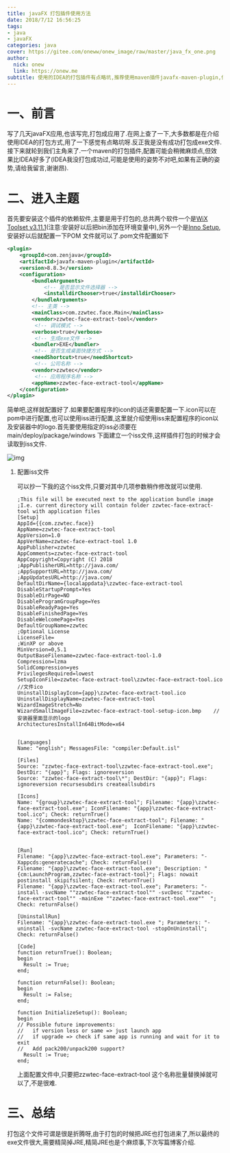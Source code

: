 ```yaml
---
title: javaFX 打包插件使用方法
date: 2018/7/12 16:56:25
tags:
- java
- javaFX
categories: java
cover: https://gitee.com/oneww/onew_image/raw/master/java_fx_one.png
author: 
  nick: onew
  link: https://onew.me
subtitle: 使用的IDEA的打包插件有点略坑,推荐使用maven插件javafx-maven-plugin,使用比较方便
---
```


# 一、前言

写了几天javaFX应用,也该写完,打包成应用了.在网上查了一下,大多数都是在介绍使用IDEA的打包方式,用了一下感觉有点略坑呀.反正我是没有成功打包成exe文件.接下来就轮到我们主角来了.一个maven的打包插件,配置可能会稍微麻烦点,但效果比IDEA好多了(IDEA我没打包成功过,可能是使用的姿势不对吧,如果有正确的姿势,请给我留言,谢谢昂).



# 二、进入主题

首先要安装这个插件的依赖软件,主要是用于打包的,总共两个软件一个是[WiX Toolset v3.11.1](https://github.com/wixtoolset/wix3/releases/tag/wix3111rtm)(注意:安装好以后把bin添加在环境变量中),另外一个是[Inno Setup](http://www.jrsoftware.org/isdl.php),安装好以后就配置一下POM 文件就可以了.pom文件配置如下

```xml
<plugin>
    <groupId>com.zenjava</groupId>
    <artifactId>javafx-maven-plugin</artifactId>
    <version>8.8.3</version>
    <configuration>
        <bundleArguments>
            <!-- 是否显示文件选择器 -->
            <installdirChooser>true</installdirChooser>
        </bundleArguments>
        <!-- 主类 -->
        <mainClass>com.zzwtec.face.Main</mainClass>
        <vendor>zzwtec-face-extract-tool</vendor>
         <!-- 调试模式 -->
        <verbose>true</verbose>
         <!-- 生成exe文件 -->
        <bundler>EXE</bundler>
         <!-- 是否生成桌面快捷方式 -->
        <needShortcut>true</needShortcut>
         <!-- 公司名称 -->
        <vendor>zzwtec</vendor>
         <!-- 应用程序名称 -->
        <appName>zzwtec-face-extract-tool</appName>
    </configuration>
</plugin>
```

简单吧,这样就配置好了.如果要配置程序的icon的话还需要配置一下.icon可以在pom中进行配置,也可以使用iss进行配置,这里就介绍使用iss来配置程序的icon以及安装器中的logo.首先要使用指定的iss必须要在main/deploy/package/windows 下面建立一个iss文件,这样插件打包的时候才会读取到iss文件.

![img](https://gitee.com/oneww/onew_image/raw/master/java_fx_two_iss_dir.png)



1. 配置iss文件

   可以抄一下我的这个iss文件,只要对其中几项参数稍作修改就可以使用.

   ```inno
   ;This file will be executed next to the application bundle image
   ;I.e. current directory will contain folder zzwtec-face-extract-tool with application files
   [Setup]
   AppId={{com.zzwtec.face}}
   AppName=zzwtec-face-extract-tool
   AppVersion=1.0
   AppVerName=zzwtec-face-extract-tool 1.0
   AppPublisher=zzwtec
   AppComments=zzwtec-face-extract-tool
   AppCopyright=Copyright (C) 2018
   ;AppPublisherURL=http://java.com/
   ;AppSupportURL=http://java.com/
   ;AppUpdatesURL=http://java.com/
   DefaultDirName={localappdata}\zzwtec-face-extract-tool
   DisableStartupPrompt=Yes
   DisableDirPage=NO
   DisableProgramGroupPage=Yes
   DisableReadyPage=Yes
   DisableFinishedPage=Yes
   DisableWelcomePage=Yes
   DefaultGroupName=zzwtec
   ;Optional License
   LicenseFile=
   ;WinXP or above
   MinVersion=0,5.1 
   OutputBaseFilename=zzwtec-face-extract-tool-1.0
   Compression=lzma
   SolidCompression=yes
   PrivilegesRequired=lowest
   SetupIconFile=zzwtec-face-extract-tool\zzwtec-face-extract-tool.ico  //文件ico
   UninstallDisplayIcon={app}\zzwtec-face-extract-tool.ico
   UninstallDisplayName=zzwtec-face-extract-tool
   WizardImageStretch=No
   WizardSmallImageFile=zzwtec-face-extract-tool-setup-icon.bmp    //安装器里面显示的logo
   ArchitecturesInstallIn64BitMode=x64
   
   
   [Languages]
   Name: "english"; MessagesFile: "compiler:Default.isl"
   
   [Files]
   Source: "zzwtec-face-extract-tool\zzwtec-face-extract-tool.exe"; DestDir: "{app}"; Flags: ignoreversion
   Source: "zzwtec-face-extract-tool\*"; DestDir: "{app}"; Flags: ignoreversion recursesubdirs createallsubdirs
   
   [Icons]
   Name: "{group}\zzwtec-face-extract-tool"; Filename: "{app}\zzwtec-face-extract-tool.exe"; IconFilename: "{app}\zzwtec-face-extract-tool.ico"; Check: returnTrue()
   Name: "{commondesktop}\zzwtec-face-extract-tool"; Filename: "{app}\zzwtec-face-extract-tool.exe";  IconFilename: "{app}\zzwtec-face-extract-tool.ico"; Check: returnTrue()
   
   
   [Run]
   Filename: "{app}\zzwtec-face-extract-tool.exe"; Parameters: "-Xappcds:generatecache"; Check: returnFalse()
   Filename: "{app}\zzwtec-face-extract-tool.exe"; Description: "{cm:LaunchProgram,zzwtec-face-extract-tool}"; Flags: nowait postinstall skipifsilent; Check: returnTrue()
   Filename: "{app}\zzwtec-face-extract-tool.exe"; Parameters: "-install -svcName ""zzwtec-face-extract-tool"" -svcDesc ""zzwtec-face-extract-tool"" -mainExe ""zzwtec-face-extract-tool.exe""  "; Check: returnFalse()
   
   [UninstallRun]
   Filename: "{app}\zzwtec-face-extract-tool.exe "; Parameters: "-uninstall -svcName zzwtec-face-extract-tool -stopOnUninstall"; Check: returnFalse()
   
   [Code]
   function returnTrue(): Boolean;
   begin
     Result := True;
   end;
   
   function returnFalse(): Boolean;
   begin
     Result := False;
   end;
   
   function InitializeSetup(): Boolean;
   begin
   // Possible future improvements:
   //   if version less or same => just launch app
   //   if upgrade => check if same app is running and wait for it to exit
   //   Add pack200/unpack200 support? 
     Result := True;
   end;  
   
   ```

   上面配置文件中,只要把zzwtec-face-extract-tool  这个名称批量替换掉就可以了,不是很难.



# 三、总结

打包这个文件可谓是很是折腾呀,由于打包的时候把JRE也打包进来了,所以最终的exe文件很大,需要精简掉JRE,精简JRE也是个麻烦事,下次写篇博客介绍.

